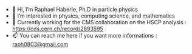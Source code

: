 - 👋 Hi, I’m Raphael Haberle, Ph.D in particle physics
- 👀 I’m interested in physics, computing science, and mathematics
- 🌱 Currently working for the CMS collaboration on the HSCP analysis : https://cds.cern.ch/record/2893595
- 📫 You can reach me here if you want more informations : raph0803@gmail.com 

<!---
DenkMybu/DenkMybu is a ✨ special ✨ repository because its `README.md` (this file) appears on your GitHub profile.
You can click the Preview link to take a look at your changes.
--->
